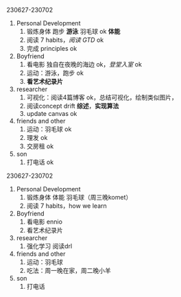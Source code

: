 230627-230702
1. Personal Development
   1. 锻炼身体 跑步 **游泳** 羽毛球 ok **体能**
   2. 阅读 7 habits，*阅读 GTD* ok
   3. 完成 principles ok
2. Boyfriend
   1. 看电影 独自在夜晚的海边 ok，*登堂入室* ok 
   2. 运动：游泳，跑步 ok
   3. **看艺术纪录片**
3. researcher
   1. 可视化：阅读4篇博客 ok，总结可视化，绘制类似图片，
   2. 阅读concept drift **综述**，**实现算法**
   3. update canvas ok
4. friends and other
   1. 运动：羽毛球 ok
   2. 理发 ok
   3. 交房租 ok
5. son
   1. 打电话 ok


230627-230702
1. Personal Development
   1. 锻炼身体 体能 羽毛球（周三晚komet）
   2. 阅读 7 habits，how we learn
2. Boyfriend
   1. 看电影 ennio 
   2. 看艺术纪录片 
3. researcher
   1. 强化学习  阅读drl
4. friends and other
   1. 运动：羽毛球
   2. 吃法：周一晚在家，周二晚小羊
5. son
   1. 打电话
